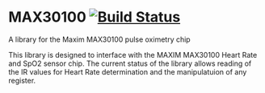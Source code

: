 # MAX30100 [![Build Status](https://travis-ci.org/kontakt/MAX30100.svg?branch=master)](https://travis-ci.org/kontakt/MAX30100)
A library for the Maxim MAX30100 pulse oximetry chip

This library is designed to interface with the MAXIM MAX30100 Heart Rate and SpO2 sensor chip.
The current status of the library allows reading of the IR values for Heart Rate determination and the manipulatuion of any register.
